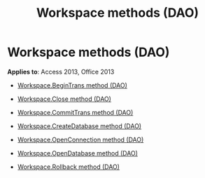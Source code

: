 ﻿---
title: Workspace methods (DAO)
TOCTitle: Methods
ms:assetid: 20faf18e-4c9f-4802-a7c5-5297debfd712
ms:mtpsurl: https://msdn.microsoft.com/library/Dn123992(v=office.15)
ms:contentKeyID: 52071631
ms.date: 09/18/2015
mtps_version: v=office.15
---

# Workspace methods (DAO)


**Applies to**: Access 2013, Office 2013



  - [Workspace.BeginTrans method (DAO)](workspace-begintrans-method-dao.md)

  - [Workspace.Close method (DAO)](workspace-close-method-dao.md)

  - [Workspace.CommitTrans method (DAO)](workspace-committrans-method-dao.md)

  - [Workspace.CreateDatabase method (DAO)](workspace-createdatabase-method-dao.md)

  - [Workspace.OpenConnection method (DAO)](workspace-openconnection-method-dao.md)

  - [Workspace.OpenDatabase method (DAO)](workspace-opendatabase-method-dao.md)

  - [Workspace.Rollback method (DAO)](workspace-rollback-method-dao.md)

